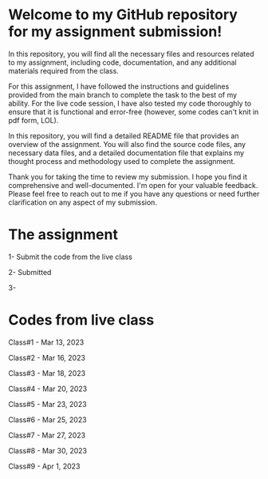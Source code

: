 # Welcome to my GitHub repository for my assignment submission! 

In this repository, you will find all the necessary files and resources related to my assignment, including code, documentation, and any additional materials required from the class.

For this assignment, I have followed the instructions and guidelines provided from the main branch to complete the task to the best of my ability. For the live code session, I have also tested my code thoroughly to ensure that it is functional and error-free (however, some codes can't knit in pdf form, LOL).

In this repository, you will find a detailed README file that provides an overview of the assignment. You will also find the source code files, any necessary data files, and a detailed documentation file that explains my thought process and methodology used to complete the assignment.

Thank you for taking the time to review my submission. I hope you find it comprehensive and well-documented. I'm open for your valuable feedback. Please feel free to reach out to me if you have any questions or need further clarification on any aspect of my submission.

# The assignment
1- Submit the code from the live class

2- Submitted 

3- 

# Codes from live class
Class#1 - Mar 13, 2023

Class#2 - Mar 16, 2023

Class#3 - Mar 18, 2023

Class#4 - Mar 20, 2023

Class#5 - Mar 23, 2023

Class#6 - Mar 25, 2023

Class#7 - Mar 27, 2023

Class#8 - Mar 30, 2023

Class#9 - Apr 1, 2023

